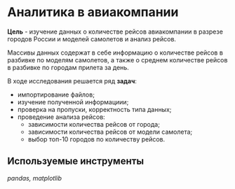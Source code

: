 # Аналитика в авиакомпании

**Цель** - изучение данных о количестве рейсов авиакомпании в разрезе городов России и моделей самолетов и анализ рейсов.

Массивы данных содержат в себе информацию о количестве рейсов в разбивке по моделям самолетов, а также о среднем количестве рейсов в разбивке по городам прилета за день. 

В ходе исследования решается ряд **задач**:
- импортирование файлов; 
- изучение полученной информациии;
- проверка на пропуски, корректность типа данных;
- проведение анализа рейсов:
    + зависимости количества рейсов от города;
    + зависимости количества рейсов от модели самолета;
    + выбор топ-10 городов по количеству рейсов.

## Используемые инструменты
*pandas, matplotlib* 
